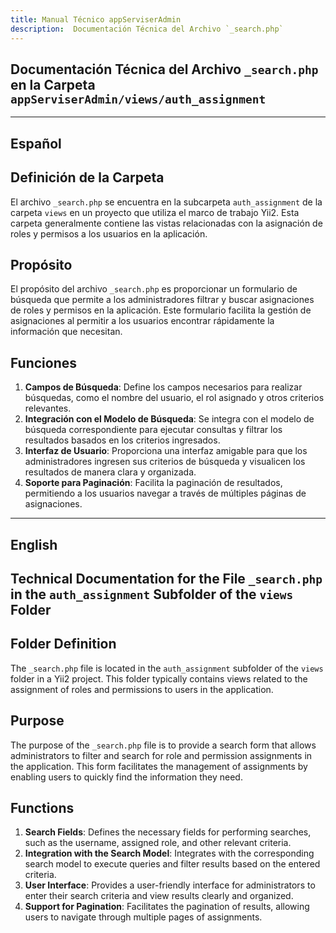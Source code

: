 ```yaml
---
title: Manual Técnico appServiserAdmin
description:  Documentación Técnica del Archivo `_search.php`
---
```


## Documentación Técnica del Archivo `_search.php` en la Carpeta `appServiserAdmin/views/auth_assignment`

---

## Español

## Definición de la Carpeta
El archivo `_search.php` se encuentra en la subcarpeta `auth_assignment` de la carpeta `views` en un proyecto que utiliza el marco de trabajo Yii2. Esta carpeta generalmente contiene las vistas relacionadas con la asignación de roles y permisos a los usuarios en la aplicación.

## Propósito
El propósito del archivo `_search.php` es proporcionar un formulario de búsqueda que permite a los administradores filtrar y buscar asignaciones de roles y permisos en la aplicación. Este formulario facilita la gestión de asignaciones al permitir a los usuarios encontrar rápidamente la información que necesitan.

## Funciones
1. **Campos de Búsqueda**: Define los campos necesarios para realizar búsquedas, como el nombre del usuario, el rol asignado y otros criterios relevantes.
2. **Integración con el Modelo de Búsqueda**: Se integra con el modelo de búsqueda correspondiente para ejecutar consultas y filtrar los resultados basados en los criterios ingresados.
3. **Interfaz de Usuario**: Proporciona una interfaz amigable para que los administradores ingresen sus criterios de búsqueda y visualicen los resultados de manera clara y organizada.
4. **Soporte para Paginación**: Facilita la paginación de resultados, permitiendo a los usuarios navegar a través de múltiples páginas de asignaciones.

---

## English

## Technical Documentation for the File `_search.php` in the `auth_assignment` Subfolder of the `views` Folder

## Folder Definition
The `_search.php` file is located in the `auth_assignment` subfolder of the `views` folder in a Yii2 project. This folder typically contains views related to the assignment of roles and permissions to users in the application.

## Purpose
The purpose of the `_search.php` file is to provide a search form that allows administrators to filter and search for role and permission assignments in the application. This form facilitates the management of assignments by enabling users to quickly find the information they need.

## Functions
1. **Search Fields**: Defines the necessary fields for performing searches, such as the username, assigned role, and other relevant criteria.
2. **Integration with the Search Model**: Integrates with the corresponding search model to execute queries and filter results based on the entered criteria.
3. **User Interface**: Provides a user-friendly interface for administrators to enter their search criteria and view results clearly and organized.
4. **Support for Pagination**: Facilitates the pagination of results, allowing users to navigate through multiple pages of assignments.